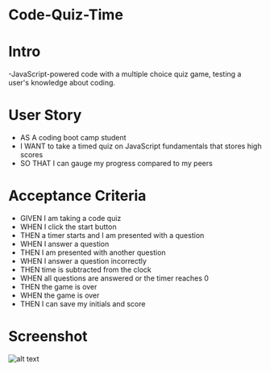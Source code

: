 # Code-Quiz-Time
# Intro
-JavaScript-powered code with a multiple choice quiz game, testing a user's knowledge about coding.


# User Story
- AS A coding boot camp student
- I WANT to take a timed quiz on JavaScript fundamentals that stores high scores
- SO THAT I can gauge my progress compared to my peers

# Acceptance Criteria
 - GIVEN I am taking a code quiz
 - WHEN I click the start button
 - THEN a timer starts and I am presented with a question
 - WHEN I answer a question
 - THEN I am presented with another question
 - WHEN I answer a question incorrectly
 - THEN time is subtracted from the clock
 - WHEN all questions are answered or the timer reaches 0
 - THEN the game is over
 - WHEN the game is over
 - THEN I can save my initials and score

# Screenshot
![alt text](./assets/images/Screenshot%202023-11-17%20at%2012.28.50 AM.png)
